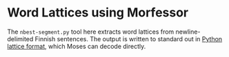 # Word Lattices using Morfessor
The `nbest-segment.py` tool here extracts word lattices from
newline-delimited Finnish sentences. The output is written to standard out
in [Python lattice format][plf], which Moses can decode directly.

[plf]: http://www.statmt.org/moses/?n=Moses.WordLattices
